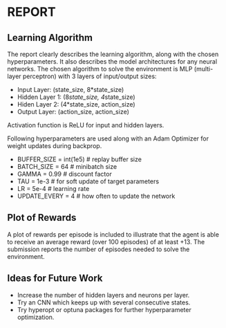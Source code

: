 # REPORT


## Learning Algorithm
	 
The report clearly describes the learning algorithm, along with the chosen hyperparameters. It also describes the model architectures for any neural networks.
The chosen algorithm to solve the environment is MLP (multi-layer perceptron) with 3 layers of input/output sizes:

- Input Layer: (state_size, 8*state_size)
- Hidden Layer 1: (8*state_size, 4*state_size)
- Hiden Layer 2: (4*state_size, action_size)
- Output Layer: (action_size, action_size)

Activation function is ReLU for input and hidden layers.

Following hyperparameters are used along with an Adam Optimizer for weight updates during backprop.

- BUFFER_SIZE = int(1e5)  # replay buffer size
- BATCH_SIZE = 64         # minibatch size
- GAMMA = 0.99            # discount factor
- TAU = 1e-3              # for soft update of target parameters
- LR = 5e-4               # learning rate 
- UPDATE_EVERY = 4        # how often to update the network


## Plot of Rewards
	
A plot of rewards per episode is included to illustrate that the agent is able to receive an average reward (over 100 episodes) of at least +13. The submission reports the number of episodes needed to solve the environment.


## Ideas for Future Work

- Increase the number of hidden layers and neurons per layer.
- Try an CNN which keeps up with several consecutive states.
- Try hyperopt or optuna packages for further hyperparameter optimization.

